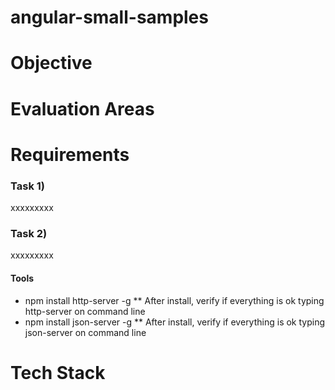 # angular-small-samples

Objective
=========

Evaluation Areas
================

Requirements
============
### Task 1) ###
xxxxxxxxx

### Task 2) ###
xxxxxxxxx

#### Tools ####
* npm install http-server -g
** After install, verify if everything is ok typing http-server on command line
* npm install json-server -g
** After install, verify if everything is ok typing json-server on command line

Tech Stack
==========
